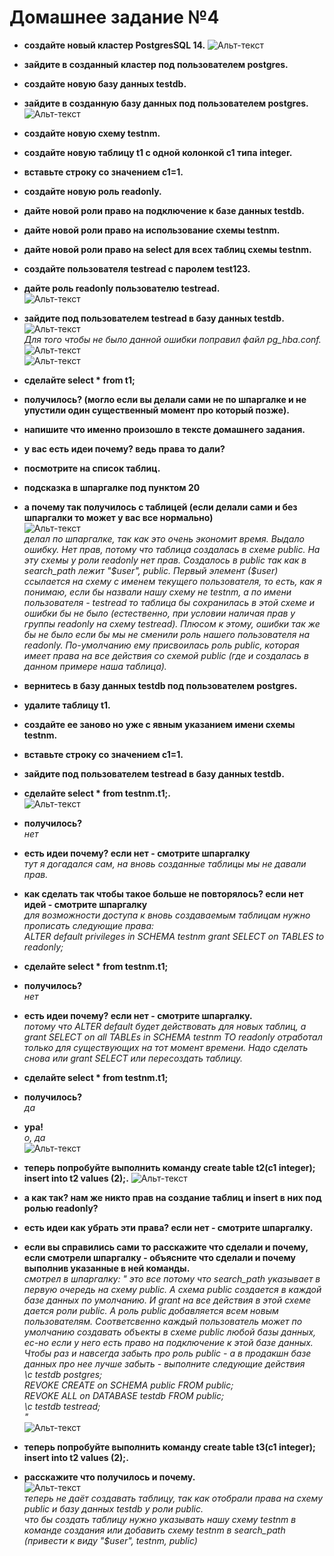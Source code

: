 
# Домашнее задание №4


* **создайте новый кластер PostgresSQL 14.**
![Альт-текст](Images/HW4/01.png)

* **зайдите в созданный кластер под пользователем postgres.**
* **создайте новую базу данных testdb.**
* **зайдите в созданную базу данных под пользователем postgres.**  
![Альт-текст](Images/HW4/02.png)

* **создайте новую схему testnm.**
* **создайте новую таблицу t1 с одной колонкой c1 типа integer.**
* **вставьте строку со значением c1=1.**
* **создайте новую роль readonly.**
* **дайте новой роли право на подключение к базе данных testdb.**
* **дайте новой роли право на использование схемы testnm.**
* **дайте новой роли право на select для всех таблиц схемы testnm.**
* **создайте пользователя testread с паролем test123.**
* **дайте роль readonly пользователю testread.**  
![Альт-текст](Images/HW4/03.png)

* **зайдите под пользователем testread в базу данных testdb.**  
![Альт-текст](Images/HW4/04.png)  
_Для того чтобы не было данной ошибки поправил файл pg_hba.conf._  
![Альт-текст](Images/HW4/05.png)  
![Альт-текст](Images/HW4/06.png)

* **сделайте select * from t1;**  
* **получилось? (могло если вы делали сами не по шпаргалке и не упустили один существенный момент про который позже).**  
* **напишите что именно произошло в тексте домашнего задания.**  
* **у вас есть идеи почему? ведь права то дали?**  
* **посмотрите на список таблиц.**  
* **подсказка в шпаргалке под пунктом 20**  
* **а почему так получилось с таблицей (если делали сами и без шпаргалки то может у вас все нормально)**  
![Альт-текст](Images/HW4/07.png)  
_делал по шпаргалке, так как это очень экономит время. Выдало ошибку. Нет прав, потому что таблица создалась в схеме public. На эту схемы у роли readonly нет прав.
Создалось в public так как в search_path лежит "$user", public. Первый элемент ($user) ссылается на схему с именем текущего пользователя, то есть, как я понимаю, если бы назвали нашу схему не testnm, а по имени пользователя - testread то таблица бы сохранилась в этой схеме и ошибки бы не было (естественно, при условии наличая прав у группы readonly на схему testread). Плюсом к этому, ошибки так же бы не было если бы мы не сменили роль нашего пользователя на readonly. По-умолчанию ему присвоилась роль public, которая имеет права на все действия со схемой public (где и создалась в данном примере наша таблица)._




* **вернитесь в базу данных testdb под пользователем postgres.**  
* **удалите таблицу t1.**  
* **создайте ее заново но уже с явным указанием имени схемы testnm.**  
* **вставьте строку со значением c1=1.**  
* **зайдите под пользователем testread в базу данных testdb.**  
* **сделайте select * from testnm.t1;.**  
![Альт-текст](Images/HW4/08.png)  

* **получилось?**  
  _нет_  
* **есть идеи почему? если нет - смотрите шпаргалку**  
  _тут я догадался сам, на вновь созданные таблицы мы не давали прав._  
* **как сделать так чтобы такое больше не повторялось? если нет идей - смотрите шпаргалку**  
  _для возможности доступа к вновь создаваемым таблицам нужно прописать следующие права:  
  ALTER default privileges in SCHEMA testnm grant SELECT on TABLES to readonly;_  


* **сделайте select * from testnm.t1;**  
* **получилось?**  
  _нет_
* **есть идеи почему? если нет - смотрите шпаргалку.**  
  _потому что ALTER default будет действовать для новых таблиц, а grant SELECT on all TABLEs in SCHEMA testnm TO readonly отработал только для существующих на тот момент времени. Надо сделать снова или grant SELECT или пересоздать таблицу._
* **сделайте select * from testnm.t1;**
* **получилось?**  
  _да_
* **ура!**  
  _о, да_  
![Альт-текст](Images/HW4/09.png)  


* **теперь попробуйте выполнить команду create table t2(c1 integer); insert into t2 values (2);.**
![Альт-текст](Images/HW4/10.png)  

* **а как так? нам же никто прав на создание таблиц и insert в них под ролью readonly?**  
* **есть идеи как убрать эти права? если нет - смотрите шпаргалку.**  
* **если вы справились сами то расскажите что сделали и почему, если смотрели шпаргалку - объясните что сделали и почему выполнив указанные в ней команды.**  
  _смотрел в шпаргалку:
"
это все потому что search_path указывает в первую очередь на схему public. 
А схема public создается в каждой базе данных по умолчанию. 
И grant на все действия в этой схеме дается роли public. 
А роль public добавляется всем новым пользователям. 
Соответсвенно каждый пользователь может по умолчанию создавать объекты в схеме public любой базы данных, 
ес-но если у него есть право на подключение к этой базе данных. 
Чтобы раз и навсегда забыть про роль public - а в продакшн базе данных про нее лучше забыть - выполните следующие действия  
\c testdb postgres;  
REVOKE CREATE on SCHEMA public FROM public;  
REVOKE ALL on DATABASE testdb FROM public;  
\c testdb testread;  
"_  
![Альт-текст](Images/HW4/11.png)  


* **теперь попробуйте выполнить команду create table t3(c1 integer); insert into t2 values (2);.**  
* **расскажите что получилось и почему.**  
![Альт-текст](Images/HW4/12.png)  
  _теперь не даёт создавать таблицу, так как отобрали права на схему public и базу данных testdb у роли public.  
  что бы создать таблицу нужно указывать нашу схему testnm в команде создания или добавить схему testnm в search_path (привести к виду "$user", testnm, public)_  
  

